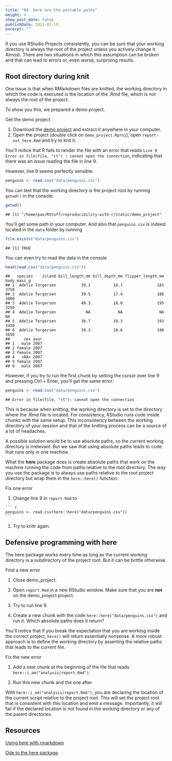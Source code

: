 ```yaml
---
title: "04: here are the portable paths"
weight: 4
show_post_date: false
publishDate: 2022-02-19
excerpt: ""
---
```


If you use RStudio Projects consistently, you can be sure that your working directory is always the root of the project unless you actively change it.
Almost.
There are two situations in which this assumption can be broken and that can lead to errors or, even worse, surprising results.

## Root directory during knit

One issue is that when RMarkdown files are knitted, the working directory in which the code is executed is the location of the .Rmd file, which is not always the root of the project.

To show you this, we prepared a demo project.

<div class = activity> 

Get the demo project

1.  Download the [demo project](/reproducibility-with-r/demo_project.zip) and extract it anywhere in your computer.
1.  Open the project (double click on `demo_project.Rproj`), open `report-not_here.Rmd` and try to knit it.
</div>



You'll notice that R fails to render the file with an error that reads `Line 9 Error in file(file, "rt") : cannot open the connection`, indicating that there was an issue reading the file in line 9.

However, line 9 seems perfectly sensible:

``` r
penguins <- read.csv("data/penguins.csv")
```

You can test that the working directory is the project root by running `getwd()` in the console:


```r
getwd()
```

```
## [1] "/home/pao/RStuff/reproducibility-with-r/static/demo_project"
```

You'll get some path in your computer. And also that `penguins.csv` is indeed located in the `data` folder by running


```r
file.exists("data/penguins.csv")
```

```
## [1] TRUE
```

You can even try to read the data in the console


```r
head(read.csv("data/penguins.csv"))
```

```
##   species    island bill_length_mm bill_depth_mm flipper_length_mm body_mass_g
## 1  Adelie Torgersen           39.1          18.7               181        3750
## 2  Adelie Torgersen           39.5          17.4               186        3800
## 3  Adelie Torgersen           40.3          18.0               195        3250
## 4  Adelie Torgersen             NA            NA                NA          NA
## 5  Adelie Torgersen           36.7          19.3               193        3450
## 6  Adelie Torgersen           39.3          20.6               190        3650
##      sex year
## 1   male 2007
## 2 female 2007
## 3 female 2007
## 4   <NA> 2007
## 5 female 2007
## 6   male 2007
```



However, if you try to run the first chunk by setting the cursor over line 9 and pressing Ctrl + Enter, you'll get the same error:


```r
penguins <- read.csv("data/penguins.csv")
```

```
## Error in file(file, "rt"): cannot open the connection
```

This is because when knitting, the working directory is set to the directory where the .Rmd file is located.
For consistency, RStudio runs code inside chunks with the same setup.
This inconsistency between the working directory of your session and that of the knitting process can be a source of a lot of headaches.

A possible solution would be to use absolute paths, so the current working directory is irrelevant.
But we saw that using absolute paths leads to code that runs only in one machine.

What the **here** package does is create absolute paths that work on the machine running the code from paths relative to the root directory.
The way you use the package is to always use paths relative to the root project directory but wrap them in the `here::here()` function.

<div class = activity> 

Fix one error

1.   Change line 9 in `report.Rmd` to

    ``` r
    penguins <- read.csv(here::here("data/penguins.csv"))
    ```

1.  Try to knitr again.
</div>


## Defensive programming with here

The here package works every time as long as the current working directory is a subdirectory of the project root. 
But it can be brittle otherwise. 


<div class = activity> 

Find a new error

1.  Close demo_project.

1. Open `report.Rmd` in a new RStudio window. Make sure that you are **not** on the demo_project project. 

1.  Try to run line 9.

1. Create a new chunk with the code `here::here("data/penguins.csv")` and run it. Which absolute paths does it return?
</div>


You'll notice that if you break the expectation that you are working inside the correct project, `here()` will return essentially nonsense. 
A more robust approach is to define the working directory by asserting the relative paths that leads to the current file. 

<div class = activity>  

Fix the new error

1.  Add a new chunk at the beginning of the file that reads `here::i_am("analysis/report.Rmd")`.

1.  Run this new chunk and the one after. 

</div>


With `here::i_am("analysis/report.Rmd")`, you are declaring the location of the current script relative to the project root.
This will set the project root that is consistent with this location and emit a message. 
Importantly, it will fail if the declared location is not found in the working directory or any of the parent directories. 


## Resources

[Using here with rmarkdown](https://here.r-lib.org/articles/rmarkdown.html)

[Ode to the here package](https://github.com/jennybc/here_here) 
